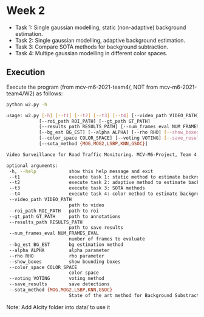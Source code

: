 # Week 2

* Task 1: Single gaussian modelling, static (non-adaptive) background estimation.
* Task 2: Single gaussian modelling, adaptive background estimation.
* Task 3: Compare SOTA methods for background subtraction.
* Task 4: Multipe gaussian modelling in different color spaces.

## Execution
 
Execute the program (from mcv-m6-2021-team4/, NOT from mcv-m6-2021-team4/W2) as follows:
 ```bash
 python w2.py -h
 
 usage: w2.py [-h] [--t1] [--t2] [--t3] [--t4] [--video_path VIDEO_PATH]
             [--roi_path ROI_PATH] [--gt_path GT_PATH]
             [--results_path RESULTS_PATH] [--num_frames_eval NUM_FRAMES_EVAL]
             [--bg_est BG_EST] [--alpha ALPHA] [--rho RHO] [--show_boxes]
             [--color_space COLOR_SPACE] [--voting VOTING] [--save_results]
             [--sota_method {MOG,MOG2,LSBP,KNN,GSOC}]

Video Surveillance for Road Traffic Monitoring. MCV-M6-Project, Team 4

optional arguments:
  -h, --help            show this help message and exit
  --t1                  execute task 1: static method to estimate backround
  --t2                  execute task 2: adaptive method to estimate backround
  --t3                  execute task 3: SOTA methods
  --t4                  execute task 4: color method to estimate background
  --video_path VIDEO_PATH
                        path to video
  --roi_path ROI_PATH   path to roi
  --gt_path GT_PATH     path to annotations
  --results_path RESULTS_PATH
                        path to save results
  --num_frames_eval NUM_FRAMES_EVAL
                        number of frames to evaluate
  --bg_est BG_EST       bg estimation method
  --alpha ALPHA         alpha parameter
  --rho RHO             rho parameter
  --show_boxes          show bounding boxes
  --color_space COLOR_SPACE
                        color space
  --voting VOTING       voting method
  --save_results        save detections
  --sota_method {MOG,MOG2,LSBP,KNN,GSOC}
                        State of the art method for Background Substraction
```
Note: Add AIcity folder into data/ to use it
